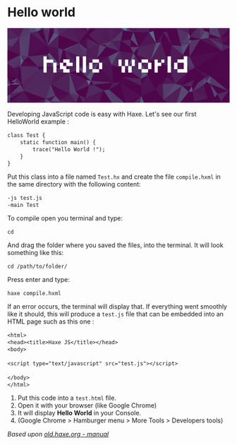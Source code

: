 # Hello world

![](../img/helloworld.png)

Developing JavaScript code is easy with Haxe. Let's see our first HelloWorld example :

	class Test {
		static function main() {
			trace("Hello World !");
		}
	}

Put this class into a file named `Test.hx` and create the file `compile.hxml` in the same directory with the following content:

	-js test.js
	-main Test

To compile open you terminal and type:

	cd

And drag the folder where you saved the files, into the terminal.
It will look something like this:

	cd /path/to/folder/

Press enter and type:

	haxe compile.hxml

If an error occurs, the terminal will display that.
If everything went smoothly like it should, this will produce a `test.js` file that can be embedded into an HTML page such as this one :

	<html>
	<head><title>Haxe JS</title></head>
	<body>

	<script type="text/javascript" src="test.js"></script>

	</body>
	</html>


1. Put this code into a `test.html` file.
2. Open it with your browser (like Google Chrome)
3. It will display **Hello World** in your Console.
4. (Google Chrome > Hamburger menu > More Tools > Developers tools)



*Based upon [old.haxe.org - manual](http://old.haxe.org/doc/start/js)*
